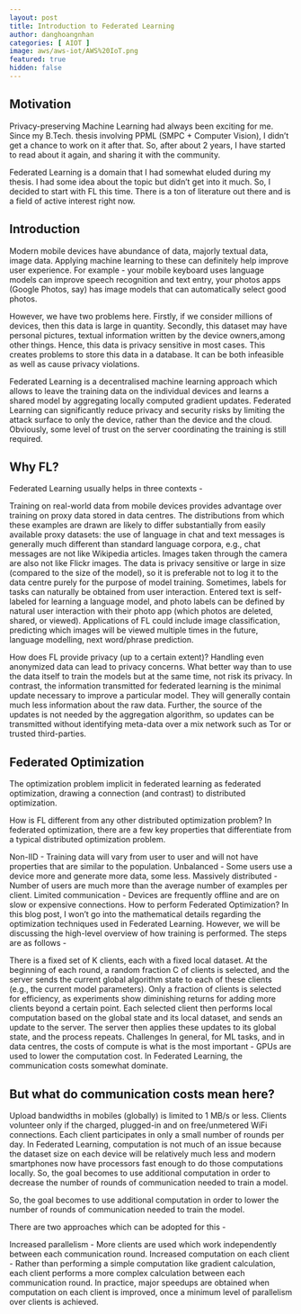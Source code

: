 ```yaml
---
layout: post
title: Introduction to Federated Learning
author: danghoangnhan
categories: [ AIOT ]
image: aws/aws-iot/AWS%20IoT.png
featured: true
hidden: false
---
```


## Motivation
Privacy-preserving Machine Learning had always been exciting for me. Since my B.Tech. thesis involving PPML (SMPC + Computer Vision), I didn’t get a chance to work on it after that. So, after about 2 years, I have started to read about it again, and sharing it with the community.

Federated Learning is a domain that I had somewhat eluded during my thesis. I had some idea about the topic but didn’t get into it much. So, I decided to start with FL this time. There is a ton of literature out there and is a field of active interest right now.

## Introduction
Modern mobile devices have abundance of data, majorly textual data, image data. Applying machine learning to these can definitely help improve user experience. For example - your mobile keyboard uses language models can improve speech recognition and text entry, your photos apps (Google Photos, say) has image models that can automatically select good photos.

However, we have two problems here. Firstly, if we consider millions of devices, then this data is large in quantity. Secondly, this dataset may have personal pictures, textual information written by the device owners,among other things. Hence, this data is privacy sensitive in most cases. This creates problems to store this data in a database. It can be both infeasible as well as cause privacy violations.

Federated Learning is a decentralised machine learning approach which allows to leave the training data on the individual devices and learns a shared model by aggregating locally computed gradient updates. Federated Learning can significantly reduce privacy and security risks by limiting the attack surface to only the device, rather than the device and the cloud. Obviously, some level of trust on the server coordinating the training is still required.

## Why FL?
Federated Learning usually helps in three contexts -

Training on real-world data from mobile devices provides advantage over training on proxy data stored in data centres. The distributions from which these examples are drawn are likely to differ substantially from easily available proxy datasets: the use of language in chat and text messages is generally much different than standard language corpora, e.g., chat messages are not like Wikipedia articles. Images taken through the camera are also not like Flickr images.
The data is privacy sensitive or large in size (compared to the size of the model), so it is preferable not to log it to the data centre purely for the purpose of model training.
Sometimes, labels for tasks can naturally be obtained from user interaction. Entered text is self-labeled for learning a language model, and photo labels can be defined by natural user interaction with their photo app (which photos are deleted, shared, or viewed).
Applications of FL could include image classification, predicting which images will be viewed multiple times in the future, language modelling, next word/phrase prediction.

How does FL provide privacy (up to a certain extent)?
Handling even anonymized data can lead to privacy concerns. What better way than to use the data itself to train the models but at the same time, not risk its privacy. In contrast, the information transmitted for federated learning is the minimal update necessary to improve a particular model. They will generally contain much less information about the raw data. Further, the source of the updates is not needed by the aggregation algorithm, so updates can be transmitted without identifying meta-data over a mix network such as Tor or trusted third-parties.
 
## Federated Optimization
The optimization problem implicit in federated learning as federated optimization, drawing a connection (and contrast) to distributed optimization.

How is FL different from any other distributed optimization problem?
In federated optimization, there are a few key properties that differentiate from a typical distributed optimization problem.

Non-IID - Training data will vary from user to user and will not have properties that are similar to the population.
Unbalanced - Some users use a device more and generate more data, some less.
Massively distributed - Number of users are much more than the average number of examples per client.
Limited communication - Devices are frequently offline and are on slow or expensive connections.
How to perform Federated Optimization?
In this blog post, I won’t go into the mathematical details regarding the optimization techniques used in Federated Learning. However, we will be discussing the high-level overview of how training is performed. The steps are as follows -

There is a fixed set of K clients, each with a fixed local dataset.
At the beginning of each round, a random fraction C of clients is selected, and the server sends the current global algorithm state to each of these clients (e.g., the current model parameters).
Only a fraction of clients is selected for efficiency, as experiments show diminishing returns for adding more clients beyond a certain point.
Each selected client then performs local computation based on the global state and its local dataset, and sends an update to the server.
The server then applies these updates to its global state, and the process repeats.
Challenges
In general, for ML tasks, and in data centres, the costs of compute is what is the most important - GPUs are used to lower the computation cost. In Federated Learning, the communication costs somewhat dominate.

## But what do communication costs mean here?

Upload bandwidths in mobiles (globally) is limited to 1 MB/s or less.
Clients volunteer only if the charged, plugged-in and on free/unmetered WiFi connections.
Each client participates in only a small number of rounds per day.
In Federated Learning, computation is not much of an issue because the dataset size on each device will be relatively much less and modern smartphones now have processors fast enough to do those computations locally. So, the goal becomes to use additional computation in order to decrease the number of rounds of communication needed to train a model.

So, the goal becomes to use additional computation in order to lower the number of rounds of communication needed to train the model.

There are two approaches which can be adopted for this -

Increased parallelism - More clients are used which work independently between each communication round.
Increased computation on each client - Rather than performing a simple computation like gradient calculation, each client performs a more complex calculation between each communication round.
In practice, major speedups are obtained when computation on each client is improved, once a minimum level of parallelism over clients is achieved.
